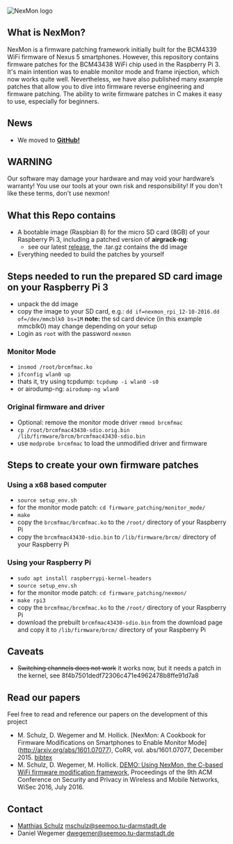 ![NexMon logo](https://github.com/seemoo-lab/bcm-rpi3/raw/master/logo/nexmon-rpi3.png)

## What is NexMon?

NexMon is a firmware patching framework initially built for the BCM4339 WiFi firmware of Nexus 5 smartphones. However, this repository contains firmware patches for the BCM43438 WiFi chip used in the Raspberry Pi 3. It's main intention was to enable monitor mode and frame injection, which now works quite well. Nevertheless, we have also published many example patches that allow you to dive into firmware reverse engineering and firmware patching. The ability to write firmware patches in C makes it easy to use, especially for beginners.

## News
* We moved to **[GitHub!](https://github.com/seemoo-lab/bcm-rpi3)**

## WARNING

Our software may damage your hardware and may void your hardware’s warranty! You use our tools at your own risk and responsibility! If you don't like these terms, don't use nexmon!

## What this Repo contains

* A bootable image (Raspbian 8) for the micro SD card (8GB) of your Raspberry Pi 3, including a patched version of **airgrack-ng**:
  * see our latest [release](https://github.com/seemoo-lab/bcm-rpi3/releases/latest), the .tar.gz contains the dd image
* Everything needed to build the patches by yourself

## Steps needed to run the prepared SD card image on your Raspberry Pi 3
* unpack the dd image
* copy the image to your SD card, e.g.: `dd if=nexmon_rpi_12-10-2016.dd of=/dev/mmcblk0 bs=1M` **note:** the sd card device (in this example mmcblk0) may change depending on your setup
* Login as `root` with the password `nexmon`

### Monitor Mode
* `insmod /root/brcmfmac.ko`
* `ifconfig wlan0 up`
* thats it, try using tcpdump: `tcpdump -i wlan0 -s0`
* or airodump-ng: `airodump-ng wlan0`

### Original firmware and driver
* Optional: remove the monitor mode driver `rmmod brcmfmac`
* `cp /root/brcmfmac43430-sdio.orig.bin /lib/firmware/brcm/brcmfmac43430-sdio.bin`
* use `modprobe brcmfmac` to load the unmodified driver and firmware

## Steps to create your own firmware patches

### Using a x68 based computer

* `source setup_env.sh`
* for the monitor mode patch: `cd firmware_patching/monitor_mode/`
* `make`
* copy the `brcmfmac/brcmfmac.ko` to the `/root/` directory of your Raspberry Pi
* copy the `brcmfmac43430-sdio.bin` to `/lib/firmware/brcm/` directory of your Raspberry Pi

### Using your Raspberry Pi

* `sudo apt install raspberrypi-kernel-headers `
* `source setup_env.sh`
* for the monitor mode patch: `cd firmware_patching/nexmon/`
* `make rpi3`
* copy the `brcmfmac/brcmfmac.ko` to the `/root/` directory of your Raspberry Pi
* download the prebuilt `brcmfmac43430-sdio.bin` from the download page and copy it to `/lib/firmware/brcm/` directory of your Raspberry Pi

## Caveats
* ~~Switching channels does not work~~ it works now, but it needs a patch in the kernel, see 8f4b7501dedf72306c471e4962478b8ffe91d7a8

## Read our papers

Feel free to read and reference our papers on the development of this project 

* M. Schulz, D. Wegemer and M. Hollick. [NexMon: A Cookbook for Firmware 
Modifications on Smartphones to Enable Monitor Mode]
(http://arxiv.org/abs/1601.07077), CoRR, vol. abs/1601.07077, December 2015. 
[bibtex](http://dblp.uni-trier.de/rec/bibtex/journals/corr/SchulzWH16)
* M. Schulz, D. Wegemer, M. Hollick. [DEMO: Using NexMon, the C-based WiFi 
firmware modification framework](https://dl.acm.org/citation.cfm?id=2942419), 
Proceedings of the 9th ACM Conference on Security and Privacy in Wireless and 
Mobile Networks, WiSec 2016, July 2016.

## Contact

* [Matthias Schulz](https://seemoo.tu-darmstadt.de/mschulz) <mschulz@seemoo.tu-darmstadt.de>
* Daniel Wegemer <dwegemer@seemoo.tu-darmstadt.de>
